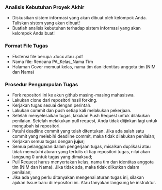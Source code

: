 ### Analisis Kebutuhan Proyek Akhir ###

* Diskusikan sistem informasi yang akan dibuat oleh kelompok Anda. Tuliskan sistem yang akan dibuat!
* Buatlah analisis kebutuhan terhadap sistem informasi yang akan kelompok Anda buat!

### Format File Tugas ###

* Ekstensi file berupa .docx atau .pdf
* Nama file: Rencana PA_Kelas_Nama Tim
* Halaman Cover memuat kelas, nama tim dan identitas anggota tim (NIM dan Nama)

### Prosedur Pengumpulan Tugas ###

* Fork repositori ini ke akun github masing-masing mahasiswa.
* Lakukan clone dari repositori hasil forking.
* Kerjakan tugas sesuai dengan perintah.
* Lakukan commit dan push setiap kali melakukan pekerjaan.
* Setelah menyelesaikan tugas, lakukan Push Request untuk dilakukan penilaian. Setelah melakukan pull request, Anda tidak diijinkan lagi untuk mengubah isi repositori.
* Patuhi deadline commit yang telah ditentukan. Jika ada salah satu commit yang melebihi deadline commit, maka tidak dilakukan penilaian;
* Kerjakan semua tugas dengan **jujur**;
* Semua pelanggaran dalam pengerjaan tugas, misalkan duplikasi atau tidak mematuhi aturan yang tertulis di tiap repositori tugas, nilai akan langsung 0 untuk tugas yang dimaksud;
* Pull Request harus menyertakan kelas, nama tim dan identitas anggota tim (NIM dan Nama). Jika tidak ada, maka tidak diikutkan dalam penilaian;
* Jika ada yang perlu ditanyakan mengenai aturan tugas ini, silakan ajukan Issue baru di repositori ini. Atau tanyakan langsung ke instruktur.
